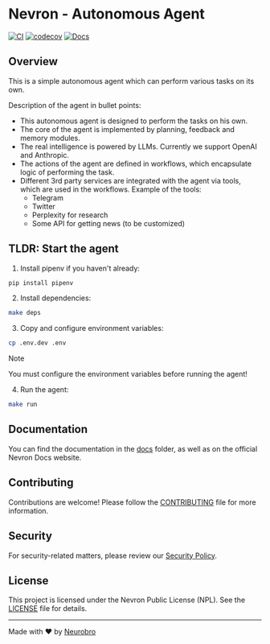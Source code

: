 # Nevron - Autonomous Agent
[![CI](https://github.com/axioma-ai-labs/aa-core/actions/workflows/main.yml/badge.svg)](https://github.com/axioma-ai-labs/aa-core/actions/workflows/main.yml)
[![codecov](https://codecov.io/gh/axioma-ai-labs/nevron/branch/main/graph/badge.svg?token=krO46pgB7P)](https://codecov.io/gh/axioma-ai-labs/nevron)
[![Docs](https://img.shields.io/badge/Nevron-Docs-blue)](https://axioma-ai-labs.github.io/nevron/)

## Overview

This is a simple autonomous agent which can perform various tasks on its own.

Description of the agent in bullet points:

- This autonomous agent is designed to perform the tasks on his own. 
- The core of the agent is implemented by planning, feedback and memory modules. 
- The real intelligence is powered by LLMs. Currently we support OpenAI and Anthropic.
- The actions of the agent are defined in workflows, which encapsulate logic of performing the task.
- Different 3rd party services are integrated with the agent via tools, which are used in the workflows. Example of the tools:
  - Telegram
  - Twitter
  - Perplexity for research
  - Some API for getting news (to be customized)

## TLDR: Start the agent

1. Install pipenv if you haven't already:
```bash
pip install pipenv
```

2. Install dependencies:
```bash
make deps
```

3. Copy and configure environment variables:
```bash
cp .env.dev .env
```

> [!NOTE]
> You must configure the environment variables before running the agent!

4. Run the agent:
```bash
make run
```

## Documentation

You can find the documentation in the [docs](docs) folder, as well as on the official Nevron Docs website.

## Contributing

Contributions are welcome! Please follow the [CONTRIBUTING](CONTRIBUTING.md) file for more information.

## Security

For security-related matters, please review our [Security Policy](SECURITY.md).

## License

This project is licensed under the Nevron Public License (NPL). See the [LICENSE](LICENSE) file for details.

---

Made with ❤️ by [Neurobro](https://neurobro.ai)
